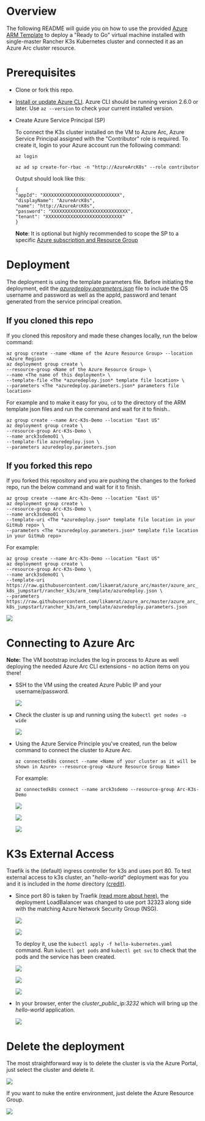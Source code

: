 # Overview

The following README will guide you on how to use the provided [Azure ARM Template](https://docs.microsoft.com/en-us/azure/azure-resource-manager/templates/overview) to deploy a "Ready to Go" virtual machine installed with single-master Rancher K3s Kubernetes cluster and connected it as an Azure Arc cluster resource.

# Prerequisites

* Clone or fork this repo.

* [Install or update Azure CLI](https://docs.microsoft.com/en-us/cli/azure/install-azure-cli?view=azure-cli-latest). Azure CLI should be running version 2.6.0 or later. Use ```az --version``` to check your current installed version.

* Create Azure Service Principal (SP)   

    To connect the K3s cluster installed on the VM to Azure Arc, Azure Service Principal assigned with the "Contributor" role is required. To create it, login to your Azure account run the following command:

    ```az login```

    ```az ad sp create-for-rbac -n "http://AzureArcK8s" --role contributor```

    Output should look like this:
    ```
    {
    "appId": "XXXXXXXXXXXXXXXXXXXXXXXXXXXX",
    "displayName": "AzureArcK8s",
    "name": "http://AzureArcK8s",
    "password": "XXXXXXXXXXXXXXXXXXXXXXXXXXXX",
    "tenant": "XXXXXXXXXXXXXXXXXXXXXXXXXXXX"
    }
    ```
    **Note**: It is optional but highly recommended to scope the SP to a specific [Azure subscription and Resource Group](https://docs.microsoft.com/en-us/cli/azure/ad/sp?view=azure-cli-latest) 

# Deployment 

The deployment is using the template parameters file. Before initiating the deployment, edit the [*azuredeploy.parameters.json*](../rancher_k3s/arm_template/azuredeploy.parameters.json) file to include the OS username and password as well as the appId, password and tenant generated from the service principal creation.  

## If you cloned this repo

If you cloned this repository and made these changes locally, run the below command:

```az group create --name <Name of the Azure Resource Group> --location <Azure Region>```   
```az deployment group create \```   
```--resource-group <Name of the Azure Resource Group> \```   
```--name <The name of this deployment> \```   
```--template-file <The *azuredeploy.json* template file location> \```   
```--parameters <The *azuredeploy.parameters.json* parameters file location>```

For example and to make it easy for you, ```cd``` to the directory of the ARM template json files and run the command and wait for it to finish.. 

```az group create --name Arc-K3s-Demo --location "East US"```   
```az deployment group create \```   
```--resource-group Arc-K3s-Demo \```   
```--name arck3sdemo01 \```   
```--template-file azuredeploy.json \```   
```--parameters azuredeploy.parameters.json```

## If you forked this repo

If you forked this repository and you are pushing the changes to the forked repo, run the below command and wait for it to finish.

```az group create --name Arc-K3s-Demo --location "East US"```   
```az deployment group create \```   
```--resource-group Arc-K3s-Demo \```   
```--name arck3sdemo01 \```   
```--template-uri <The *azuredeploy.json* template file location in your GitHub repo> \```   
```--parameters <The *azuredeploy.parameters.json* template file location in your GitHub repo>```

For example:

```az group create --name Arc-K3s-Demo --location "East US"```   
```az deployment group create \```   
```--resource-group Arc-K3s-Demo \```   
```--name arck3sdemo01 \```   
```--template-uri https://raw.githubusercontent.com/likamrat/azure_arc/master/azure_arc_k8s_jumpstart/rancher_k3s/arm_template/azuredeploy.json \```   
```--parameters https://raw.githubusercontent.com/likamrat/azure_arc/master/azure_arc_k8s_jumpstart/rancher_k3s/arm_template/azuredeploy.parameters.json```

![](../img/rancher_k3s_arm_template/01.png)

# Connecting to Azure Arc

**Note:** The VM bootstrap includes the log in process to Azure as well deploying the needed Azure Arc CLI extensions - no action items on you there!

* SSH to the VM using the created Azure Public IP and your username/password.

  ![](../img/rancher_k3s_arm_template/02.png)

* Check the cluster is up and running using the ```kubectl get nodes -o wide```

  ![](../img/rancher_k3s_arm_template/03.png)

* Using the Azure Service Principle you've created, run the below command to connect the cluster to Azure Arc.

    ```az connectedk8s connect --name <Name of your cluster as it will be shown in Azure> --resource-group <Azure Resource Group Name>```

    For example:

    ```az connectedk8s connect --name arck3sdemo --resource-group Arc-K3s-Demo```

  ![](../img/rancher_k3s_arm_template/04.png)

  ![](../img/rancher_k3s_arm_template/05.png)

  ![](../img/rancher_k3s_arm_template/06.png)

# K3s External Access

Traefik is the (default) ingress controller for k3s and uses port 80. To test external access to k3s cluster, an "*hello-world*" deployment was for you and it is included in the *home* directory [(credit)](https://github.com/paulbouwer/hello-kubernetes). 

* Since port 80 is taken by Traefik [(read more about here)](https://github.com/rancher/k3s/issues/436), the deployment LoadBalancer was changed to use port 32323 along side with the matching Azure Network Security Group (NSG). 

  ![](../img/rancher_k3s_arm_template/07.png)

  ![](../img/rancher_k3s_arm_template/08.png)

  To deploy it, use the ```kubectl apply -f hello-kubernetes.yaml``` command. Run ```kubectl get pods``` and ```kubectl get svc``` to check that the pods and the service has been created. 

  ![](../img/rancher_k3s_arm_template/09.png)

  ![](../img/rancher_k3s_arm_template/10.png)

  ![](../img/rancher_k3s_arm_template/11.png)

* In your browser, enter the *cluster_public_ip:3232* which will bring up the *hello-world* application.

  ![](../img/rancher_k3s_arm_template/12.png)

# Delete the deployment

The most straightforward way is to delete the cluster is via the Azure Portal, just select the cluster and delete it. 

![](../img/rancher_k3s_arm_template/13.png)

If you want to nuke the entire environment, just delete the Azure Resource Group. 

![](../img/rancher_k3s_arm_template/14.png)
